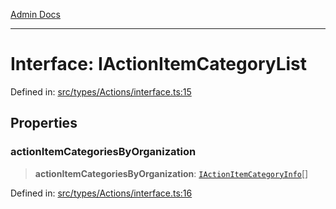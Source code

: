 [Admin Docs](/)

***

# Interface: IActionItemCategoryList

Defined in: [src/types/Actions/interface.ts:15](https://github.com/PalisadoesFoundation/talawa-admin/blob/main/src/types/Actions/interface.ts#L15)

## Properties

### actionItemCategoriesByOrganization

> **actionItemCategoriesByOrganization**: [`IActionItemCategoryInfo`](IActionItemCategoryInfo.md)[]

Defined in: [src/types/Actions/interface.ts:16](https://github.com/PalisadoesFoundation/talawa-admin/blob/main/src/types/Actions/interface.ts#L16)
